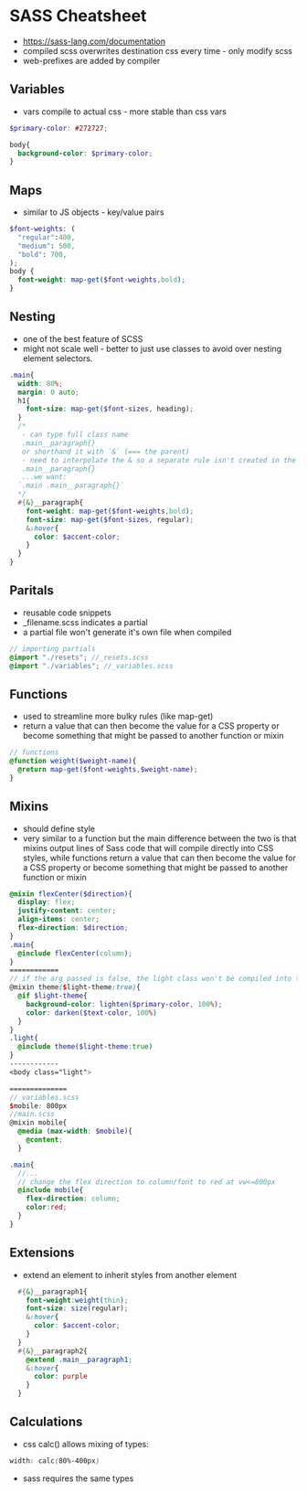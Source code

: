 # SASS Cheatsheet
- https://sass-lang.com/documentation
- compiled scss overwrites destination css every time - only modify scss
- web-prefixes are added by compiler


## Variables
- vars compile to actual css - more stable than css vars
```scss
$primary-color: #272727;

body{
  background-color: $primary-color;
}
```

## Maps
- similar to JS objects - key/value pairs
```scss
$font-weights: (
  "regular":400,
  "medium": 500,
  "bold": 700,
);
body {
  font-weight: map-get($font-weights,bold);
}
```

## Nesting
- one of the best feature of SCSS
- might not scale well - better to just use classes to avoid over nesting element selectors.
```scss
.main{
  width: 80%;
  margin: 0 auto;
  h1{
    font-size: map-get($font-sizes, heading);
  }
  /*
   - can type full class name
   .main__paragraph{}
   or shorthand it with `&` (=== the parent)
   - need to interpolate the & so a separate rule isn't created in the css :
   .main__paragraph{} 
   ...we want: 
  `.main .main__paragraph{}`
  */
  #{&}__paragraph{
    font-weight: map-get($font-weights,bold);
    font-size: map-get($font-sizes, regular);
    &:hover{
      color: $accent-color;
    }
  }
}
```

## Paritals
- reusable code snippets
- _filename.scss indicates a partial 
- a partial file won't generate it's own file when compiled
```scss
// importing partials
@import "./resets"; //_resets.scss
@import "./variables"; //_variables.scss
```

## Functions
- used to streamline more bulky rules (like map-get)
- return a value that can then become the value for a CSS property or become something that might be passed to another function or mixin
```scss
// functions
@function weight($weight-name){
  @return map-get($font-weights,$weight-name);
}
```

## Mixins
- should define style
- very similar to a function but the main difference between the two is that mixins output lines of Sass code that will compile directly into CSS styles, while functions return a value that can then become the value for a CSS property or become something that might be passed to another function or mixin
```scss
@mixin flexCenter($direction){
  display: flex;
  justify-content: center;
  align-items: center;
  flex-direction: $direction;
}
.main{
  @include flexCenter(column);
}
============
// if the arg passed is false, the light class won't be compiled into the css
@mixin theme($light-theme:true){
  @if $light-theme{
    background-color: lighten($primary-color, 100%);
    color: darken($text-color, 100%)
  }
}
.light{
  @include theme($light-theme:true)
}
------------
<body class="light">

==============
//_variables.scss
$mobile: 800px
//main.scss
@mixin mobile{
  @media (max-width: $mobile){
    @content;
  }

.main{
  //...
  // change the flex direction to column/font to red at vw<=800px
  @include mobile{
    flex-direction: column;
    color:red;
  }
}
```

## Extensions
- extend an element to inherit styles from another element
```scss
  #{&}__paragraph1{
    font-weight:weight(thin);
    font-size: size(regular);
    &:hover{
      color: $accent-color;
    }
  }
  #{&}__paragraph2{
    @extend .main__paragraph1;
    &:hover{
      color: purple
    }
  }
```

## Calculations
- css calc() allows mixing of types:
```css
width: calc(80%-400px)
```
- sass requires the same types